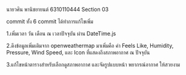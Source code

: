 นายวศิน พานิชยายนต์ 6310110444 Section 03


commit ทั้ง 6 commit ได้ทำการแก้ไขเพิ่ม

1.เพิ่มเวลา วัน เดือน ณ เวลาปัจจุบัน ผ่าน DateTime.js

2.ดึงข้อมูลเพิ่มเติมจาก openweathermap มาเพิ่มคือ ค่า Feels Like, Humidity, Pressure, Wind Speed, และ Icon ที่แสดงถึงสภาพอากาศ ณ ปัจจุบัน

3.แก้ไขหน้าตารางสำหรับเลือกดูสภาพอากาศ และจัดรูปแบบหน้า พยากรณ์อากาศ ให้สวยงาม
